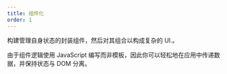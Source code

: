 ```yaml
---
title: 组件化
order: 1
---
```


构建管理自身状态的封装组件，然后对其组合以构成复杂的 UI.。

由于组件逻辑使用 JavaScript 编写而非模板，因此你可以轻松地在应用中传递数据，并保持状态与 DOM 分离。
